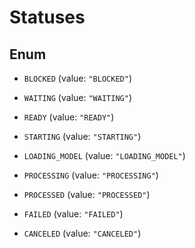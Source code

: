 

# Statuses

## Enum


* `BLOCKED` (value: `"BLOCKED"`)

* `WAITING` (value: `"WAITING"`)

* `READY` (value: `"READY"`)

* `STARTING` (value: `"STARTING"`)

* `LOADING_MODEL` (value: `"LOADING_MODEL"`)

* `PROCESSING` (value: `"PROCESSING"`)

* `PROCESSED` (value: `"PROCESSED"`)

* `FAILED` (value: `"FAILED"`)

* `CANCELED` (value: `"CANCELED"`)



